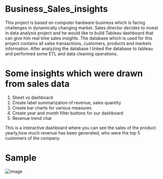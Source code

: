 # Business_Sales_insights

This project is based on computer hardware business which is facing challenges in dynamically changing market. Sales director decides to invest in data analysis project and he would like to build Tableau dashboard that can give him real time sales insights. The database which is used for this project contains all sales transactions, customers, products and markets information.
After analyzing the database I linked the database to tableau and performed some ETL and data cleaning operations.

# Some insights which were drawn from sales data

1) Sheet vs dashboard
2) Create label summarization of revenue, sales quantity
3) Create bar charts for various measures
4) Create year and month filter buttons for our dashboard
5) Revenue trend char

This is a interactive dashboard where you can see the sales of the product yearly,how much revenue has been generated, who were the top 5 customers of the company.

# Sample

![image](https://user-images.githubusercontent.com/95767799/149592833-40c42ede-8422-4d4e-a0f2-a4131bd10856.png)
